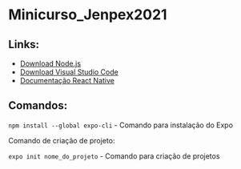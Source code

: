 # Minicurso_Jenpex2021

## Links:

- [Download Node.js](https://nodejs.org/en/)
- [Download Visual Studio Code](https://code.visualstudio.com)
- [Documentação React Native](https://reactnative.dev/docs/getting-started)

## Comandos:

```npm install --global expo-cli``` - Comando para instalação do Expo

Comando de criação de projeto:

```expo init nome_do_projeto``` - Comando para criação de projetos

